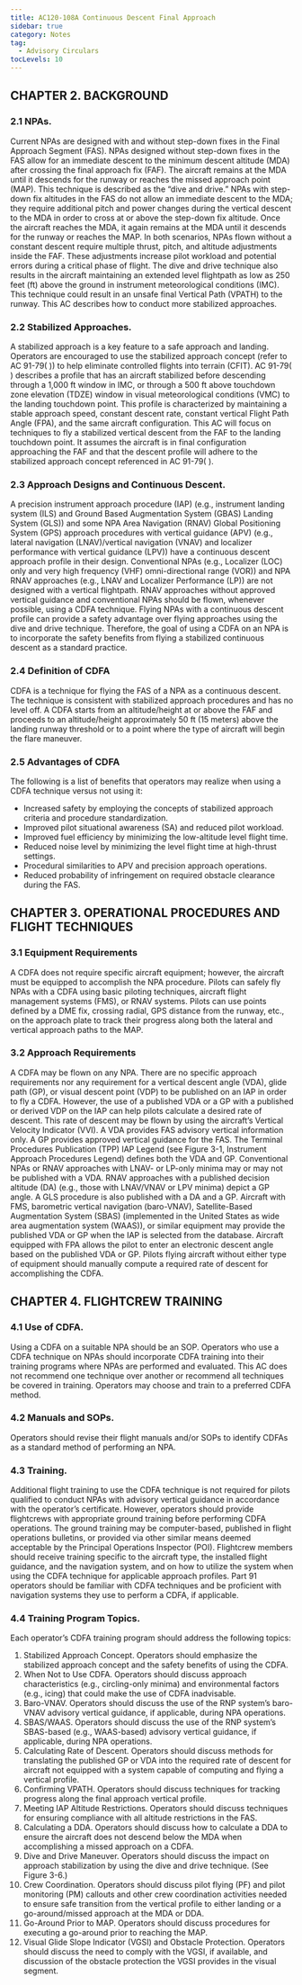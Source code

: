 ```yaml
---
title: AC120-108A Continuous Descent Final Approach
sidebar: true
category: Notes
tag:
  - Advisory Circulars
tocLevels: 10
---
```


## CHAPTER 2. BACKGROUND

### 2.1 NPAs.

Current NPAs are designed with and without step-down fixes in the Final Approach Segment (FAS). NPAs designed without step-down fixes in the FAS allow for an immediate descent to the minimum descent altitude (MDA) after crossing the final approach fix (FAF). The aircraft remains at the MDA until it descends for the runway or reaches the missed approach point (MAP). This technique is described as the “dive and drive.” NPAs with step-down fix altitudes in the FAS do not allow an immediate descent to the MDA; they require additional pitch and power changes during the vertical descent to the MDA in order to cross at or above the step-down fix altitude. Once the aircraft reaches the MDA, it again remains at the MDA until it descends for the runway or reaches the MAP. In both scenarios, NPAs flown without a constant descent require multiple thrust, pitch, and altitude adjustments inside the FAF. These adjustments increase pilot workload and potential errors during a critical phase of flight. The dive and drive technique also results in the aircraft maintaining an extended level flightpath as low as 250 feet (ft) above the ground in instrument meteorological conditions (IMC). This technique could result in an unsafe final Vertical Path (VPATH) to the runway. This AC describes how to conduct more stabilized approaches.

<AudioPlayer src= "/AC120-108A/Current NPAs are designed with and without step-do.mp3"></AudioPlayer>

### 2.2 Stabilized Approaches.

A stabilized approach is a key feature to a safe approach and landing. Operators are encouraged to use the stabilized approach concept (refer to AC 91-79( )) to help eliminate controlled flights into terrain (CFIT). AC 91-79( ) describes a profile that has an aircraft stabilized before descending through a 1,000 ft window in IMC, or through a 500 ft above touchdown zone elevation (TDZE) window in visual meteorological conditions (VMC) to the landing touchdown point. This profile is characterized by maintaining a stable approach speed, constant descent rate, constant vertical Flight Path Angle (FPA), and the same aircraft configuration. This AC will focus on techniques to fly a stabilized vertical descent from the FAF to the landing touchdown point. It assumes the aircraft is in final configuration approaching the FAF and that the descent profile will adhere to the stabilized approach concept referenced in AC 91-79( ).

<AudioPlayer src= "/AC120-108A/A stabilized approach is a key feature to a safe a.mp3"></AudioPlayer>

### 2.3 Approach Designs and Continuous Descent.

A precision instrument approach procedure (IAP) (e.g., instrument landing system (ILS) and Ground Based Augmentation System (GBAS) Landing System (GLS)) and some NPA Area Navigation (RNAV) Global Positioning System (GPS) approach procedures with vertical guidance (APV) (e.g., lateral navigation (LNAV)/vertical navigation (VNAV) and localizer performance with vertical guidance (LPV)) have a continuous descent approach profile in their design. Conventional NPAs (e.g., Localizer (LOC) only and very high frequency (VHF) omni-directional range (VOR)) and NPA RNAV approaches (e.g., LNAV and Localizer Performance (LP)) are not designed with a vertical flightpath. RNAV approaches without approved vertical guidance and conventional NPAs should be flown, whenever possible, using a CDFA technique. Flying NPAs with a continuous descent profile can provide a safety advantage over flying approaches using the dive and drive technique. Therefore, the goal of using a CDFA on an NPA is to incorporate the safety benefits from flying a stabilized continuous descent as a standard practice.

<AudioPlayer src= "/AC120-108A/A precision instrument approach procedure (e.g., i.mp3"></AudioPlayer>

### 2.4 Definition of CDFA

CDFA is a technique for flying the FAS of a NPA as a continuous descent. The technique is consistent with stabilized approach procedures and has no level off. A CDFA starts from an altitude/height at or above the FAF and proceeds to an altitude/height approximately 50 ft (15 meters) above the landing runway threshold or to a point where the type of aircraft will begin the flare maneuver.

<AudioPlayer src= "/AC120-108A/CDFA is a technique for flying the final approach.mp3"></AudioPlayer>

### 2.5 Advantages of CDFA

The following is a list of benefits that operators may realize when using a CDFA technique versus not using it:

- Increased safety by employing the concepts of stabilized approach criteria and procedure standardization.
- Improved pilot situational awareness (SA) and reduced pilot workload.
- Improved fuel efficiency by minimizing the low-altitude level flight time.
- Reduced noise level by minimizing the level flight time at high-thrust settings.
- Procedural similarities to APV and precision approach operations.
- Reduced probability of infringement on required obstacle clearance during the FAS.

<AudioPlayer src= "/AC120-108A/The following is a list of benefits that operators.mp3"></AudioPlayer>

## CHAPTER 3. OPERATIONAL PROCEDURES AND FLIGHT TECHNIQUES

### 3.1 Equipment Requirements

A CDFA does not require specific aircraft equipment; however, the aircraft must be equipped to accomplish the NPA procedure. Pilots can safely fly NPAs with a CDFA using basic piloting techniques, aircraft flight management systems (FMS), or RNAV systems. Pilots can use points defined by a DME fix, crossing radial, GPS distance from the runway, etc., on the approach plate to track their progress along both the lateral and vertical approach paths to the MAP.

<AudioPlayer src= "/AC120-108A/A CDFA does not require specific aircraft equipmen.mp3"></AudioPlayer>

### 3.2 Approach Requirements

A CDFA may be flown on any NPA. There are no specific approach requirements nor any requirement for a vertical descent angle (VDA), glide path (GP), or visual descent point (VDP) to be published on an IAP in order to fly a CDFA. However, the use of a published VDA or a GP with a published or derived VDP on the IAP can help pilots calculate a desired rate of descent. This rate of descent may be flown by using the aircraft’s Vertical Velocity Indicator (VVI). A VDA provides FAS advisory vertical information only. A GP provides approved vertical guidance for the FAS. The Terminal Procedures Publication (TPP) IAP Legend (see Figure 3-1, Instrument Approach Procedures Legend) defines both the VDA and GP. Conventional NPAs or RNAV approaches with LNAV- or LP-only minima may or may not be published with a VDA. RNAV approaches with a published decision altitude (DA) (e.g., those with LNAV/VNAV or LPV minima) depict a GP angle. A GLS procedure is also published with a DA and a GP. Aircraft with FMS, barometric vertical navigation (baro-VNAV), Satellite-Based Augmentation System (SBAS) (implemented in the United States as wide area augmentation system (WAAS)), or similar equipment may provide the published VDA or GP when the IAP is selected from the database. Aircraft equipped with FPA allows the pilot to enter an electronic descent angle based on the published VDA or GP. Pilots flying aircraft without either type of equipment should manually compute a required rate of descent for accomplishing the CDFA.

<AudioPlayer src= "/AC120-108A/A CDFA may be flown on any NPA. There are no speci.mp3"></AudioPlayer>

## CHAPTER 4. FLIGHTCREW TRAINING

### 4.1 Use of CDFA.

Using a CDFA on a suitable NPA should be an SOP. Operators who use a CDFA technique on NPAs should incorporate CDFA training into their training programs where NPAs are performed and evaluated. This AC does not recommend one technique over another or recommend all techniques be covered in training. Operators may choose and train to a preferred CDFA method.

<AudioPlayer src= "/AC120-108A/Using a CDFA on a suitable NPA should be an SOP. O.mp3"></AudioPlayer>

### 4.2 Manuals and SOPs.

Operators should revise their flight manuals and/or SOPs to identify CDFAs as a standard method of performing an NPA.

<AudioPlayer src= "/AC120-108A/Operators should revise their flight manuals and_o.mp3"></AudioPlayer>

### 4.3 Training.

Additional flight training to use the CDFA technique is not required for pilots qualified to conduct NPAs with advisory vertical guidance in accordance with the operator’s certificate. However, operators should provide flightcrews with appropriate ground training before performing CDFA operations. The ground training may be computer-based, published in flight operations bulletins, or provided via other similar means deemed acceptable by the Principal Operations Inspector (POI). Flightcrew members should receive training specific to the aircraft type, the installed flight guidance, and the navigation system, and on how to utilize the system when using the CDFA technique for applicable approach profiles. Part 91 operators should be familiar with CDFA techniques and be proficient with navigation systems they use to perform a CDFA, if applicable.

<AudioPlayer src= "/AC120-108A/Additional flight training to use the CDFA techniq.mp3"></AudioPlayer>

### 4.4 Training Program Topics.

Each operator’s CDFA training program should address the following topics:

1. Stabilized Approach Concept. Operators should emphasize the stabilized approach concept and the safety benefits of using the CDFA.
2. When Not to Use CDFA. Operators should discuss approach characteristics (e.g., circling-only minima) and environmental factors (e.g., icing) that could make the use of CDFA inadvisable.
3. Baro-VNAV. Operators should discuss the use of the RNP system’s baro-VNAV advisory vertical guidance, if applicable, during NPA operations.
4. SBAS/WAAS. Operators should discuss the use of the RNP system’s SBAS-based (e.g., WAAS-based) advisory vertical guidance, if applicable, during NPA operations.
5. Calculating Rate of Descent. Operators should discuss methods for translating the published GP or VDA into the required rate of descent for aircraft not equipped with a system capable of computing and flying a vertical profile.
6. Confirming VPATH. Operators should discuss techniques for tracking progress along the final approach vertical profile.
7. Meeting IAP Altitude Restrictions. Operators should discuss techniques for ensuring compliance with all altitude restrictions in the FAS.
8. Calculating a DDA. Operators should discuss how to calculate a DDA to ensure the aircraft does not descend below the MDA when accomplishing a missed approach on a CDFA.
9. Dive and Drive Maneuver. Operators should discuss the impact on approach stabilization by using the dive and drive technique. (See Figure 3-6.)
10. Crew Coordination. Operators should discuss pilot flying (PF) and pilot monitoring (PM) callouts and other crew coordination activities needed to ensure safe transition from the vertical profile to either landing or a go-around/missed approach at the MDA or DDA.
11. Go-Around Prior to MAP. Operators should discuss procedures for executing a go-around prior to reaching the MAP.
12. Visual Glide Slope Indicator (VGSI) and Obstacle Protection. Operators should discuss the need to comply with the VGSI, if available, and discussion of the obstacle protection the VGSI provides in the visual segment.

<AudioPlayer src= "/AC120-108A/Each operator's CDFA training program should addre.mp3"></AudioPlayer>
